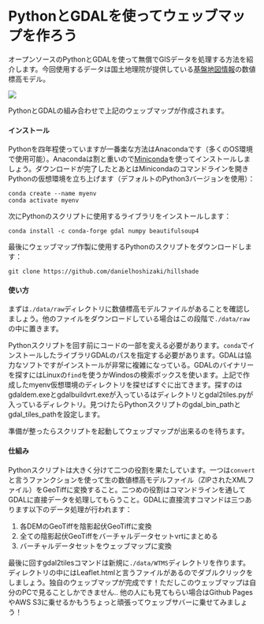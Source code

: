 # PythonとGDALを使ってウェッブマップを作ろう

オープンソースのPythonとGDALを使って無償でGISデータを処理する方法を紹介します。今回使用するデータは国土地理院が提供している<a href="https://fgd.gsi.go.jp/download/menu.php">基盤地図情報</a>の数値標高モデル。

[![](https://qiita-image-store.s3.ap-northeast-1.amazonaws.com/0/677829/523a02a2-b6b5-6a22-c7b2-76773c887a27.png)](https://danielhoshizaki.github.io/hillshade/)

PythonとGDALの組み合わせで上記のウェッブマップが作成されます。

#### インストール
Pythonを四年程使っていますが一番楽な方法はAnacondaです（多くのOS環境で使用可能）。Anacondaは割と重いので<a href="https://docs.conda.io/en/latest/miniconda.html">Miniconda</a>を使ってインストールしましょう。ダウンロードが完了したとあとはMinicondaのコマンドラインを開きPythonの仮想環境を立ち上げます（デフォルトのPython3バージョンを使用）：

```
conda create --name myenv
conda activate myenv
```

次にPythonのスクリプトに使用するライブラリをインストールします：

```
conda install -c conda-forge gdal numpy beautifulsoup4
```

最後にウェッブマップ作製に使用するPythonのスクリプトをダウンロードします：

```
git clone https://github.com/danielhoshizaki/hillshade
```

#### 使い方
まずは```./data/raw```ディレクトリに数値標高モデルファイルがあることを確認しましょう。他のファイルをダウンロードしている場合はこの段階で```./data/raw```の中に置きます。

Pythonスクリプトを回す前にコードの一部を変える必要があります。```conda```でインストールしたライブラリGDALのパスを指定する必要があります。GDALは協力なソフトですがインストールが非常に複雑になっている。GDALのバイナリーを探すにはLinuxの```find```を使うかWindosの検索ボックスを使います。上記で作成したmyenv仮想環境のディレクトリを探せばすぐに出てきます。探すのはgdaldem.exeとgdalbuildvrt.exeが入っているはディレクトリとgdal2tiles.pyが入っているディレクトリ。見つけたらPythonスクリプトのgdal_bin_pathとgdal_tiles_pathを設定します。

準備が整ったらスクリプトを起動してウェッブマップが出来るのを待ちます。

#### 仕組み
Pythonスクリプトは大きく分けて二つの役割を果たしています。一つは```convert```と言うファンクションを使って生の数値標高モデルファイル（ZIPされたXMLファイル）をGeoTiffに変換すること。二つめの役割はコマンドラインを通してGDALに直接データを処理してもらうこと。GDALに直接流すコマンドは三つあります以下のデータ処理が行われます：

1. 各DEMのGeoTiffを陰影起伏GeoTiffに変換
2. 全ての陰影起伏GeoTiffをバーチャルデータセットvrtにまとめる
3. バーチャルデータセットをウェッブマップに変換

最後に回すgdal2tilesコマンドは新規に```./data/WTMS```ディレクトリを作ります。ディレクトリの中にはLeaflet.htmlと言うファイルがあるのでダブルクリックをしましょう。独自のウェッブマップが完成です！ただしこのウェッブマップは自分のPCで見ることしかできません.. 他の人にも見てもらい場合はGithub PagesやAWS S3に乗せるかもうちょっと頑張ってウェッブサバーに乗せてみましょう！
